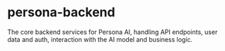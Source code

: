 # persona-backend
The core backend services for Persona AI, handling API endpoints, user data and auth,  interaction with the AI model and business logic.

